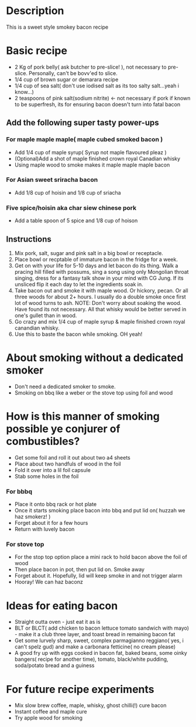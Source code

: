 # Description
This is a sweet style smokey bacon recipe

# Basic recipe
- 2 Kg of pork belly( ask butcher to pre-slice! ), not necessary to pre-slice. Personally, can't be bovv'ed to slice. 
- 1/4 cup of brown sugar or demarara recipe
- 1/4 cup of sea salt( don't use iodised salt as its too salty salt...yeah i know...)
- 2 teaspoons of pink salt(sodium nitrite) <- not necessary if pork if known to be superfresh, its for ensuring bacon doesn't turn into fatal bacon

## Add the following super tasty power-ups 
### For maple maple maple( maple cubed smoked bacon )
- Add 1/4 cup of maple syrup( Syrup not maple flavoured pleaz )
- (Optional)Add a shot of maple finished crown royal Canadian whisky
- Using maple wood to smoke makes it maple maple maple bacon
### For Asian sweet sriracha bacon
- Add 1/8 cup of hoisin and 1/8 cup of sriacha
### Five spice/hoisin aka char siew chinese pork
- Add a table spoon of 5 spice and 1/8 cup of hoison

## Instructions
1. Mix pork, salt, sugar and pink salt in a big bowl or receptacle. 
2. Place bowl or recptable of immature bacon in the fridge for a week. 
3. Get on with your life for 5-10 days and let bacon do its thing. Walk a pracing hill filled with possums, sing a song using only Mongolian throat singing, dress for a fantasy talk show in your mind with CG Jung. If its unsliced flip it each day to let the ingredients soak in. 
4. Take bacon out and smoke it with maple wood. Or hickory, pecan. Or all three woods for about 2+ hours. I usually do a double smoke once first lot of wood turns to ash.
NOTE: Don't worry about soaking the wood. Have found its not necessary. All that whisky would be better served in one's gullet than in wood. 
5. Go crazy and mix 1/4 cup of maple syrup & maple finished crown royal canandian whisky. 
6. Use this to baste the bacon while smoking. OH yeah! 

# About smoking without a dedicated smoker
- Don't need a dedicated smoker to smoke. 
- Smoking on bbq like a weber or the stove top using foil and wood
# How is this manner of smoking possible ye conjurer of combustibles?
- Get some foil and roll it out about two a4 sheets
- Place about two handfuls of wood in the foil
- Fold it over into a lil foil capsule
- Stab some holes in the foil 
### For bbbq
- Place it onto bbq rack or hot plate 
- Once it starts smoking place bacon into bbq and put lid on( huzzah we haz smokerz! )
- Forget about it for a few hours
- Return with luvely bacon
### For stove top
- For the stop top option place a mini rack to hold bacon above the foil of wood
- Then place bacon in pot, then put lid on. Smoke away
- Forget about it. Hopefully, lid will keep smoke in and not trigger alarm
- Hooray! We can haz baconz

# Ideas for eating bacon
- Straight outta oven - just eat it as is
- BLT or BLCT( add chicken to bacon lettuce tomato sandwich with mayo) - make it a club three layer, and toast bread in remaining bacon fat
- Get some lurvely sharp, sweet, complex parmagianno reggiano( yes, i can't spelz gud) and make a carbonara fetticine( no cream please)
- A good fry up with eggs cooked in bacon fat, baked beans, some oinky bangers( recipe for another time), tomato, black/white pudding, soda/potato bread and a guiness

# For future recipe experiments
- Mix slow brew coffee, maple, whisky, ghost chilli(!) cure bacon
- Instant coffee and maple cure
- Try apple wood for smoking

